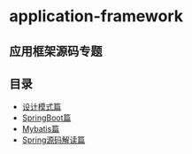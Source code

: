 # application-framework

## 应用框架源码专题

## 目录

* [设计模式篇](/she-ji-mo-shi-pian.md)
* [SpringBoot篇](/springbootpian.md)
* [Mybatis篇](/mybatispian.md)
* [Spring源码解读篇](/springyuan-ma-jie-du-pian.md)



